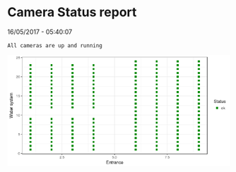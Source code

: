 Camera Status report
================
16/05/2017 - 05:40:07

    All cameras are up and running

![](camreport_files/figure-markdown_github/unnamed-chunk-2-1.png)
